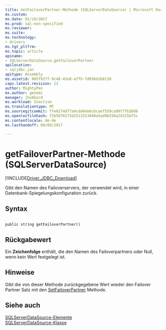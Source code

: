 ```yaml
---
title: GetFailoverPartner-Methode (SQLServerDataSource) | Microsoft Docs
ms.custom: 
ms.date: 01/19/2017
ms.prod: sql-non-specified
ms.reviewer: 
ms.suite: 
ms.technology:
- drivers
ms.tgt_pltfrm: 
ms.topic: article
apiname:
- SQLServerDataSource.getFailoverPartner
apilocation:
- sqljdbc.jar
apitype: Assembly
ms.assetid: 885f927f-9c48-42e0-a7fb-fd936d2b8130
caps.latest.revision: 12
author: MightyPen
ms.author: genemi
manager: jhubbard
ms.workload: Inactive
ms.translationtype: MT
ms.sourcegitcommit: f7e6274d77a9cdd4de6cbcaef559ca99f77b3608
ms.openlocfilehash: f2b5076573d1513313949a5ad9b558a24315bf5c
ms.contentlocale: de-de
ms.lasthandoff: 09/09/2017

---
```

# <a name="getfailoverpartner-method-sqlserverdatasource"></a>getFailoverPartner-Methode (SQLServerDataSource)
[!INCLUDE[Driver_JDBC_Download](../../../includes/driver_jdbc_download.md)]

  Gibt den Namen des Failoverservers, der verwendet wird, in einer Datenbank-Spiegelungskonfiguration zurück.  
  
## <a name="syntax"></a>Syntax  
  
```  
  
public string getFailoverPartner()  
```  
  
## <a name="return-value"></a>Rückgabewert  
 Ein **Zeichenfolge** enthält, die den Namen des Failoverpartners oder Null, wenn kein Wert festgelegt ist.  
  
## <a name="remarks"></a>Hinweise  
 Gibt die von dieser Methode zurückgegebene Wert wieder den Failover Partner Satz mit den [SetFailoverPartner](../../../connect/jdbc/reference/setfailoverpartner-method-sqlserverdatasource.md) Methode.  
  
## <a name="see-also"></a>Siehe auch  
 [SQLServerDataSource-Elemente](../../../connect/jdbc/reference/sqlserverdatasource-members.md)   
 [SQLServerDataSource-Klasse](../../../connect/jdbc/reference/sqlserverdatasource-class.md)  
  
  

